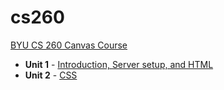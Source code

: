 # cs260

[BYU CS 260 Canvas Course](https://byu.instructure.com/courses/13246)

- **Unit 1** - [Introduction, Server setup, and HTML](/Unit1.md)
- **Unit 2** - [CSS](/Unit2.md)

